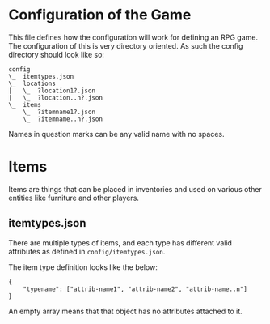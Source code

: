 # Configuration of the Game
This file defines how the configuration will work for defining an RPG game.
The configuration of this is very directory oriented. As such the config
directory should look like so:

    config
    \_  itemtypes.json
    \_  locations
    |   \_  ?location1?.json
    |   \_  ?location..n?.json
    \_  items
        \_  ?itemname1?.json
        \_  ?itemname..n?.json

Names in question marks can be any valid name with no spaces.

# Items
Items are things that can be placed in inventories and used on various other
entities like furniture and other players.

## itemtypes.json
There are multiple types of items,
and each type has different valid attributes as defined in 
`config/itemtypes.json`.

The item type definition looks like the below:

    {
        "typename": ["attrib-name1", "attrib-name2", "attrib-name..n"]
    }

An empty array means that that object has no attributes attached to it.
